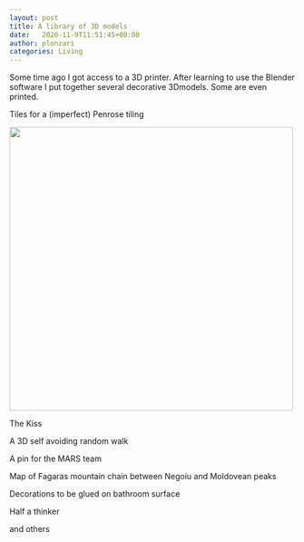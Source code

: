 ```yaml
---
layout: post
title: A library of 3D models 
date:   2020-11-9T11:51:45+00:00
author: plonzari
categories: Living
---
```



Some time ago I got access to a 3D printer. After learning to use the Blender software I put 
together several decorative 3Dmodels. Some are even printed.

Tiles for a (imperfect) Penrose tiling

<img src="{{ site.baseurl }}/assets/3D/TilingFinal.png" width="500" /></a> 

The Kiss
<script src="https://embed.github.com/view/3d/plonzari/blog/gh-pages/assets/3D/TheKissLP.stl"></script>


A 3D self avoiding random walk
<script src="https://embed.github.com/view/3d/plonzari/blog/gh-pages/assets/3D/RWdiag.stl"></script>

A pin for the MARS team
<script src="https://embed.github.com/view/3d/plonzari/blog/gh-pages/assets/3D/marsmash.stl"></script>


Map of Fagaras mountain chain between Negoiu and Moldovean peaks
<script src="https://embed.github.com/view/3d/plonzari/blog/gh-pages/assets/3D/map.stl"></script>


Decorations to be glued on bathroom surface

Half a thinker
<script src="https://embed.github.com/view/3d/plonzari/blog/gh-pages/assets/3D/Rodin.stl"></script>

and others
<script src="https://embed.github.com/view/3d/plonzari/blog/gh-pages/assets/3D/Piss.stl"></script>
<script src="https://embed.github.com/view/3d/plonzari/blog/gh-pages/assets/3D/ShitHappens.stl"></script>

